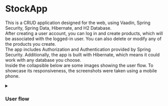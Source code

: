 # StockApp
This is a CRUD application designed for the web, using Vaadin, Spring Security, Spring Data, Hibernate, and H2 Database.  
After creating a user account, you can log in and create products, which will be associated with the logged-in user. You can also delete or modify any of the products you create.  
The app includes Authorization and Authentication provided by Spring Security. Additionally, the app is built with Hibernate, which means it could work with any database you choose.  
Inside the collapsible below are some images showing the user flow. To showcase its responsiveness, the screenshots were taken using a mobile phone.

<details>
 <summary><h3>User flow</h3></summary>
 
 Creating account and logging in:
 
 <img src="Apphotos/Vaadin Login Gif.gif" alt="Login View" width ="350">
 
 Add Crud grid view:
 
 <img src="Apphotos/Crud Vaadin Gif.gif" alt="FormView View" width="350"/>

And the changes reflected on the database:

<img src="Apphotos/Products.png" alt="Users"/>

 ## Screenshots
This CRUD responsive web app utilizes Vaadin, Spring Security, Spring Data, Hibernate, and H2 Database. Users can create accounts, log in, and manage products associated with their account. The app features Spring Security for authentication and authorization and is built with Hibernate, allowing compatibility with various databases.
<div style="display: flex; flex-wrap: wrap; justify-content: space-around;">
  <img src="Apphotos/LoginView.jpg" alt="Image 6" width="150">
  <img src="Apphotos/RegisterView.jpg" alt="Image 2" width="150">
  <img src="Apphotos/LogingIn.jpeg" alt="Image 1" width="150">
  <img src="Apphotos/EmptyGridView.jpg" alt="Image 5" width="150">
  <img src="Apphotos/FromView.jpg" alt="Image 4" width="150">
  <img src="Apphotos/GridView.jpg" alt="Image 3" width="150">
</div>
And the changes reflected on the database:

<img src="Apphotos/Products.png" alt="Users"/>

</details>

